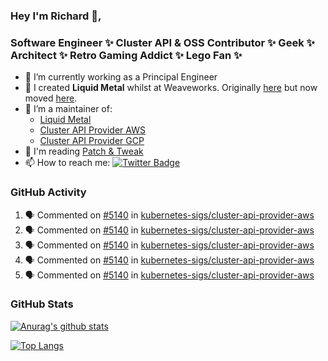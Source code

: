 ### Hey I'm Richard 👋, 

<h3 align="left">Software Engineer ✨ Cluster API & OSS Contributor ✨ Geek ✨ Architect ✨ Retro Gaming Addict ✨ Lego Fan ✨</h3>

- 🔭 I’m currently working as a Principal Engineer
- 📯 I created **Liquid Metal** whilst at Weaveworks. Originally [here](https://github.com/weaveworks-liquidmetal) but now moved [here](https://github.com/liquidmetal-dev).
- 👯 I’m a maintainer of:
  -  [Liquid Metal](https://github.com/liquidmetal-dev)
  -  [Cluster API Provider AWS](https://github.com/kubernetes-sigs/cluster-api-provider-aws)
  -  [Cluster API Provider GCP](https://github.com/kubernetes-sigs/cluster-api-provider-gcp)
- 💬 I'm reading [Patch & Tweak](https://bjooks.com/products/patch-tweak-exploring-modular-synthesis)
- 📫 How to reach me: [![Twitter Badge](https://img.shields.io/badge/-@fruit_case-00acee?style=flat&logo=Twitter&logoColor=white)](https://twitter.com/intent/follow?screen_name=fruit_case "Follow on Twitter")

### GitHub Activity 

<!--START_SECTION:activity-->
1. 🗣 Commented on [#5140](https://github.com/kubernetes-sigs/cluster-api-provider-aws/pull/5140#issuecomment-2400465404) in [kubernetes-sigs/cluster-api-provider-aws](https://github.com/kubernetes-sigs/cluster-api-provider-aws)
2. 🗣 Commented on [#5140](https://github.com/kubernetes-sigs/cluster-api-provider-aws/pull/5140#issuecomment-2400166443) in [kubernetes-sigs/cluster-api-provider-aws](https://github.com/kubernetes-sigs/cluster-api-provider-aws)
3. 🗣 Commented on [#5140](https://github.com/kubernetes-sigs/cluster-api-provider-aws/pull/5140#issuecomment-2400165826) in [kubernetes-sigs/cluster-api-provider-aws](https://github.com/kubernetes-sigs/cluster-api-provider-aws)
4. 🗣 Commented on [#5140](https://github.com/kubernetes-sigs/cluster-api-provider-aws/pull/5140#issuecomment-2400165545) in [kubernetes-sigs/cluster-api-provider-aws](https://github.com/kubernetes-sigs/cluster-api-provider-aws)
5. 🗣 Commented on [#5140](https://github.com/kubernetes-sigs/cluster-api-provider-aws/pull/5140#issuecomment-2400009204) in [kubernetes-sigs/cluster-api-provider-aws](https://github.com/kubernetes-sigs/cluster-api-provider-aws)
<!--END_SECTION:activity-->

### GitHub Stats

[![Anurag's github stats](https://github-readme-stats.vercel.app/api?username=richardcase&count_private=true&show_icons=true)](https://github.com/anuraghazra/github-readme-stats)

[![Top Langs](https://github-readme-stats.vercel.app/api/top-langs/?username=richardcase&hide=html&layout=compact)](https://github.com/anuraghazra/github-readme-stats)
